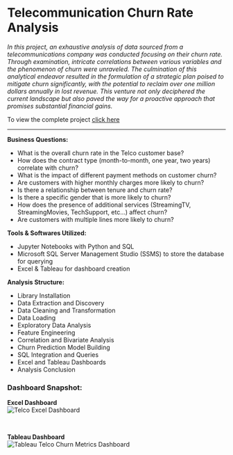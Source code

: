 # Telecommunication Churn Rate Analysis

*In this project, an exhaustive analysis of data sourced from a telecommunications company was conducted focusing on their churn rate. Through examination, intricate correlations between various variables and the phenomenon of churn were unraveled. The culmination of this analytical endeavor resulted in the formulation of a strategic plan poised to mitigate churn significantly, with the potential to reclaim over one million dollars annually in lost revenue. This venture not only deciphered the current landscape but also paved the way for a proactive approach that promises substantial financial gains.*

To view the complete project [click here](https://github.com/peige07/Analytics-Portfolio/blob/main/Main%20Projects/Telecommunication%20Churn%20Analysis/Telco%20Churn%20Rate%20Analysis.ipynb)

<hr>

**Business Questions:**
- What is the overall churn rate in the Telco customer base?
- How does the contract type (month-to-month, one year, two years) correlate with churn?
- What is the impact of different payment methods on customer churn?
- Are customers with higher monthly charges more likely to churn?
- Is there a relationship between tenure and churn rate?
- Is there a specific gender that is more likely to churn?
- How does the presence of additional services (StreamingTV, StreamingMovies, TechSupport, etc...) affect churn?
- Are customers with multiple lines more likely to churn?

**Tools & Softwares Utilized:**
- Jupyter Notebooks with Python and SQL
- Microsoft SQL Server Management Studio (SSMS) to store the database for querying
- Excel & Tableau for dashboard creation

**Analysis Structure:**
- Library Installation
- Data Extraction and Discovery
- Data Cleaning and Transformation
- Data Loading 
- Exploratory Data Analysis
- Feature Engineering 
- Correlation and Bivariate Analysis
- Churn Prediction Model Building
- SQL Integration and Queries
- Excel and Tableau Dashboards
- Analysis Conclusion

### Dashboard Snapshot:

**Excel Dashboard**
<br>
![Telco Excel Dashboard](https://github.com/peige07/Analytics-Portfolio/assets/136380370/c3237694-3992-4c54-82bc-064e4a388c8f)

<br>

**Tableau Dashboard**
<br>
![Tableau Telco Churn Metrics Dashboard](https://github.com/peige07/Analytics-Portfolio/assets/136380370/84b909fb-e79f-4763-b8b4-5ced9a9814e8)

